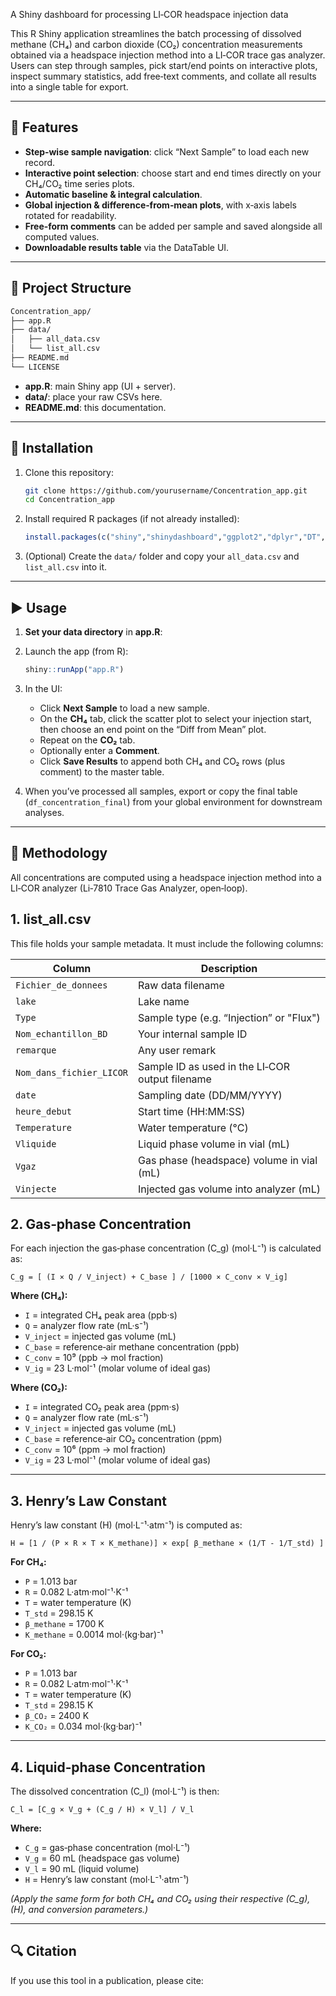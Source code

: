 A Shiny dashboard for processing LI‑COR headspace injection data


This R Shiny application streamlines the batch processing of dissolved methane (CH₄) and carbon dioxide (CO₂) concentration measurements obtained via a headspace injection method into a LI‑COR trace gas analyzer. Users can step through samples, pick start/end points on interactive plots, inspect summary statistics, add free‑text comments, and collate all results into a single table for export.

---

## 🚀 Features

- **Step‑wise sample navigation**: click “Next Sample” to load each new record.  
- **Interactive point selection**: choose start and end times directly on your CH₄/CO₂ time series plots.  
- **Automatic baseline & integral calculation**.  
- **Global injection & difference‑from‑mean plots**, with x‑axis labels rotated for readability.  
- **Free‑form comments** can be added per sample and saved alongside all computed values.  
- **Downloadable results table** via the DataTable UI.  

---

## 📂 Project Structure

```bash
Concentration_app/
├── app.R
├── data/
│   ├── all_data.csv
│   └── list_all.csv
├── README.md
└── LICENSE
```

- **app.R**: main Shiny app (UI + server).  
- **data/**: place your raw CSVs here.  
- **README.md**: this documentation.  

---

## 🔧 Installation

1. Clone this repository:
   ```bash
   git clone https://github.com/yourusername/Concentration_app.git
   cd Concentration_app
   ```

2. Install required R packages (if not already installed):
   ```r
   install.packages(c("shiny","shinydashboard","ggplot2","dplyr","DT","here"))
   ```

3. (Optional) Create the `data/` folder and copy your `all_data.csv` and `list_all.csv` into it.

---

## ▶️ Usage

1. **Set your data directory** in **app.R**:

2. Launch the app (from R):
   ```r
   shiny::runApp("app.R")
   ```

3. In the UI:
   - Click **Next Sample** to load a new sample.  
   - On the **CH₄** tab, click the scatter plot to select your injection start, then choose an end point on the “Diff from Mean” plot.  
   - Repeat on the **CO₂** tab.  
   - Optionally enter a **Comment**.  
   - Click **Save Results** to append both CH₄ and CO₂ rows (plus comment) to the master table.  

4. When you’ve processed all samples, export or copy the final table (`df_concentration_final`) from your global environment for downstream analyses.

---

## 📐 Methodology

All concentrations are computed using a headspace injection method into a LI‑COR analyzer (Li‑7810 Trace Gas Analyzer, open‑loop).

## 1. list_all.csv

  This file holds your sample metadata. It must include the following columns:

  | Column                | Description                                         |
  |-----------------------|-----------------------------------------------------|
  | `Fichier_de_donnees`  | Raw data filename                                   |
  | `lake`                | Lake name                                           |
  | `Type`                | Sample type (e.g. “Injection” or "Flux")            |
  | `Nom_echantillon_BD`  | Your internal sample ID                             |
  | `remarque`            | Any user remark                                     |
  | `Nom_dans_fichier_LICOR` | Sample ID as used in the LI‑COR output filename |
  | `date`                | Sampling date (DD/MM/YYYY)                          |
  | `heure_debut`         | Start time (HH:MM:SS)                               |
  | `Temperature`         | Water temperature (°C)                              |
  | `Vliquide`            | Liquid phase volume in vial (mL)                    |
  | `Vgaz`                | Gas phase (headspace) volume in vial (mL)           |
  | `Vinjecte`            | Injected gas volume into analyzer (mL)              |

## 2. Gas‑phase Concentration

For each injection the gas‑phase concentration \(C_g\) (mol·L⁻¹) is calculated as:

```
C_g = [ (I × Q / V_inject) + C_base ] / [1000 × C_conv × V_ig]
```

**Where (CH₄):**

- `I` = integrated CH₄ peak area (ppb·s)  
- `Q` = analyzer flow rate (mL·s⁻¹)  
- `V_inject` = injected gas volume (mL)  
- `C_base` = reference‑air methane concentration (ppb)  
- `C_conv` = 10⁹ (ppb → mol fraction)  
- `V_ig` = 23 L·mol⁻¹ (molar volume of ideal gas)  

**Where (CO₂):**

- `I` = integrated CO₂ peak area (ppm·s)  
- `Q` = analyzer flow rate (mL·s⁻¹)  
- `V_inject` = injected gas volume (mL)  
- `C_base` = reference‑air CO₂ concentration (ppm)  
- `C_conv` = 10⁶ (ppm → mol fraction)  
- `V_ig` = 23 L·mol⁻¹ (molar volume of ideal gas)  

---

## 3. Henry’s Law Constant

Henry’s law constant \(H\) (mol·L⁻¹·atm⁻¹) is computed as:

```
H = [1 / (P × R × T × K_methane)] × exp[ β_methane × (1/T - 1/T_std) ]
```
**For CH₄:**

- `P` = 1.013 bar  
- `R` = 0.082 L·atm·mol⁻¹·K⁻¹  
- `T` = water temperature (K)  
- `T_std` = 298.15 K  
- `β_methane` = 1700 K  
- `K_methane` = 0.0014 mol·(kg·bar)⁻¹  

**For CO₂:**

- `P` = 1.013 bar  
- `R` = 0.082 L·atm·mol⁻¹·K⁻¹  
- `T` = water temperature (K)  
- `T_std` = 298.15 K  
- `β_CO₂` = 2400 K  
- `K_CO₂` = 0.034 mol·(kg·bar)⁻¹  

---

## 4. Liquid‑phase Concentration

The dissolved concentration \(C_l\) (mol·L⁻¹) is then:

```
C_l = [C_g × V_g + (C_g / H) × V_l] / V_l
```

**Where:**

- `C_g` = gas‑phase concentration (mol·L⁻¹)  
- `V_g` = 60 mL (headspace gas volume)  
- `V_l` = 90 mL (liquid volume)  
- `H`   = Henry’s law constant (mol·L⁻¹·atm⁻¹)  

*(Apply the same form for both CH₄ and CO₂ using their respective \(C_g\), \(H\), and conversion parameters.)*

---

## 🔍 Citation

If you use this tool in a publication, please cite:





